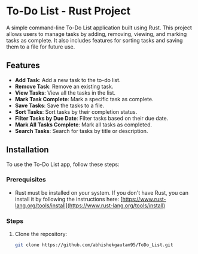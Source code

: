 # To-Do List - Rust Project

A simple command-line To-Do List application built using Rust. This project allows users to manage tasks by adding, removing, viewing, and marking tasks as complete. It also includes features for sorting tasks and saving them to a file for future use.

## Features

- **Add Task**: Add a new task to the to-do list.
- **Remove Task**: Remove an existing task.
- **View Tasks**: View all the tasks in the list.
- **Mark Task Complete**: Mark a specific task as complete.
- **Save Tasks**: Save the tasks to a file.
- **Sort Tasks**: Sort tasks by their completion status.
- **Filter Tasks by Due Date**: Filter tasks based on their due date.
- **Mark All Tasks Complete**: Mark all tasks as completed.
- **Search Tasks**: Search for tasks by title or description.

## Installation

To use the To-Do List app, follow these steps:

### Prerequisites

- Rust must be installed on your system. If you don't have Rust, you can install it by following the instructions here: [https://www.rust-lang.org/tools/install](https://www.rust-lang.org/tools/install)

### Steps

1. Clone the repository:
   ```bash
   git clone https://github.com/abhishekgautam95/ToDo_List.git
